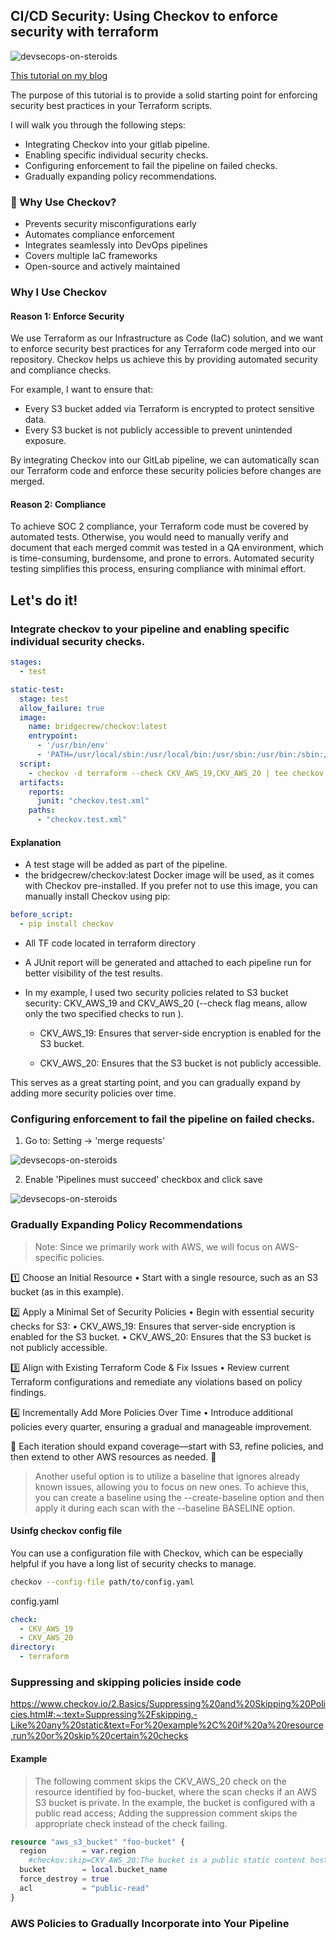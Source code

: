 ## CI/CD Security: Using Checkov to enforce security with terraform

![devsecops-on-steroids](images/checkov-ci/0.png)

[This tutorial on my blog](https://igorzhivilo.com/2025/02/13/checkov-ci/)

The purpose of this tutorial is to provide a solid starting point for enforcing security best practices in your Terraform scripts.

I will walk you through the following steps:
* Integrating Checkov into your gitlab pipeline.
* Enabling specific individual security checks.
* Configuring enforcement to fail the pipeline on failed checks.
* Gradually expanding policy recommendations.

### 🚀 Why Use Checkov?

* Prevents security misconfigurations early
* Automates compliance enforcement
* Integrates seamlessly into DevOps pipelines
* Covers multiple IaC frameworks
* Open-source and actively maintained

### Why I Use Checkov

#### Reason 1: Enforce Security
We use Terraform as our Infrastructure as Code (IaC) solution, and we want to enforce security best practices for any Terraform code merged into our repository. Checkov helps us achieve this by providing automated security and compliance checks.

For example, I want to ensure that:
* Every S3 bucket added via Terraform is encrypted to protect sensitive data.
* Every S3 bucket is not publicly accessible to prevent unintended exposure.

By integrating Checkov into our GitLab pipeline, we can automatically scan our Terraform code and enforce these security policies before changes are merged.

#### Reason 2: Compliance
To achieve SOC 2 compliance, your Terraform code must be covered by automated tests. Otherwise, you would need to manually verify and document that each merged commit was tested in a QA environment, which is time-consuming, burdensome, and prone to errors. Automated security testing simplifies this process, ensuring compliance with minimal effort.

## Let's do it!

### Integrate checkov to your pipeline and enabling specific individual security checks.


```yaml
stages:
  - test

static-test:
  stage: test
  allow_failure: true
  image:
    name: bridgecrew/checkov:latest
    entrypoint:
      - '/usr/bin/env'
      - 'PATH=/usr/local/sbin:/usr/local/bin:/usr/sbin:/usr/bin:/sbin:/bin'
  script:
    - checkov -d terraform --check CKV_AWS_19,CKV_AWS_20 | tee checkov.test.xml
  artifacts:
    reports:
      junit: "checkov.test.xml"
    paths:
      - "checkov.test.xml"
```


#### Explanation

* A test stage will be added as part of the pipeline.
* the bridgecrew/checkov:latest Docker image will be used, as it comes with Checkov pre-installed. If you prefer not to use this image, you can manually install Checkov using pip:
```yaml
before_script:
  - pip install checkov
```
* All TF code located in terraform directory
* A JUnit report will be generated and attached to each pipeline run for better visibility of the test results.
* In my example, I used two security policies related to S3 bucket security: CKV_AWS_19 and CKV_AWS_20 (--check flag means, allow only the two specified checks to run ).

    * CKV_AWS_19: Ensures that server-side encryption is enabled for the S3 bucket.

    * CKV_AWS_20: Ensures that the S3 bucket is not publicly accessible.

This serves as a great starting point, and you can gradually expand by adding more security policies over time.


### Configuring enforcement to fail the pipeline on failed checks.

1. Go to: Setting -> 'merge requests'

![devsecops-on-steroids](images/checkov-ci/1.png)


2. Enable 'Pipelines must succeed' checkbox and click save

![devsecops-on-steroids](images/checkov-ci/2.png)


### Gradually Expanding Policy Recommendations

> Note: Since we primarily work with AWS, we will focus on AWS-specific policies.

1️⃣ Choose an Initial Resource
	•	Start with a single resource, such as an S3 bucket (as in this example).

2️⃣ Apply a Minimal Set of Security Policies
	•	Begin with essential security checks for S3:
	•	CKV_AWS_19: Ensures that server-side encryption is enabled for the S3 bucket.
	•	CKV_AWS_20: Ensures that the S3 bucket is not publicly accessible.

3️⃣ Align with Existing Terraform Code & Fix Issues
	•	Review current Terraform configurations and remediate any violations based on policy findings.

4️⃣ Incrementally Add More Policies Over Time
	•	Introduce additional policies every quarter, ensuring a gradual and manageable improvement.

📌 Each iteration should expand coverage—start with S3, refine policies, and then extend to other AWS resources as needed. 🚀

> Another useful option is to utilize a baseline that ignores already known issues, allowing you to focus on new ones. To achieve this, you can create a baseline using the --create-baseline option and then apply it during each scan with the --baseline BASELINE option.

#### Usinfg checkov config file

You can use a configuration file with Checkov, which can be especially helpful if you have a long list of security checks to manage.

```bash
checkov --config-file path/to/config.yaml
```

config.yaml
```yaml
check:
  - CKV_AWS_19
  - CKV_AWS_20
directory:
  - terraform
```

### Suppressing and skipping policies inside code
https://www.checkov.io/2.Basics/Suppressing%20and%20Skipping%20Policies.html#:~:text=Suppressing%2Fskipping,-Like%20any%20static&text=For%20example%2C%20if%20a%20resource,run%20or%20skip%20certain%20checks

#### Example
> The following comment skips the CKV_AWS_20 check on the resource identified by foo-bucket, where the scan checks if an AWS S3 bucket is private. In the example, the bucket is configured with a public read access; Adding the suppression comment skips the appropriate check instead of the check failing.

```terraform
resource "aws_s3_bucket" "foo-bucket" {
  region        = var.region
    #checkov:skip=CKV_AWS_20:The bucket is a public static content host
  bucket        = local.bucket_name
  force_destroy = true
  acl           = "public-read"
}
```

### AWS Policies to Gradually Incorporate into Your Pipeline
